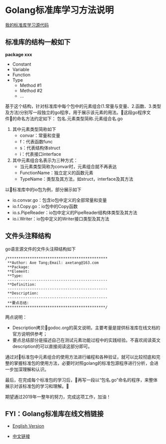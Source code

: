 # Golang标准库学习方法说明
[我的标准库学习源代码](./)
## 标准库的结构一般如下  

**package xxx**
- Constant
- Variable
- Function
- Type
  - Method #1
  - Method #2
  - ...

基于这个结构，针对标准库中每个包中的元素组合(1.常量与变量、2.函数、3.类型及方法)分别写一段独立的go程序，用于展示该元素的用法。这段go程序文件的命名方法约定如下： 
包名.元素类型简称.元素组合名.go
1. 其中元素类型简称如下
   - convar：常量和变量
   - f：代表函数func
   - s：代表结构体struct
   - i：代表接口interface
2. 其中元素组合名表示为三种方式：
   - 当元素类型简称为convar时，元素组合就不再表达
   - FunctionName：独立定义的函数元素
   - TypeName：类型及其方法，如struct，interface及其方法

以标准库中的io包为例，部分展示如下
- io.convar.go：包含io包中定义的全部常量和变量
- io.f.Copy.go：io包中的Copy函数
- io.s.PipeReader：io包中定义的PipeReader结构体类型及其方法
- io.i.Writer：io包中定义的Writer接口类型及其方法
## 文件头注释结构
go语言源文件的文件头注释结构如下  
```
/*********************************************      
 **Author: Axe Tang;Email: axetang@163.com  
 **Package:  
 **Element:  
 **Type:  
 ---------------------------------------------  
 **Definition:  
 ---------------------------------------------  
 **Description:  
 ---------------------------------------------  
 **要点总结:  
*********************************************/  
```
两点说明：
- Description拷贝godoc.org的英文说明，主要考量是提供标准库在线文档的官方说明供参考；
- 要点总结部分是描述自己在测试元素功能过程中的实践经验。不喜欢阅读英文description的可以直接阅读这部分即可。

通过对标准包中元素组合的使用方法进行编程和各种验证，就可以比较彻底和完整的掌握标准包的使用方法，必要时对照golang的标准包源程序进行分析，会进一步加深理解和认识。

最后，在完成每个标准包的学习后，再写一段以“包名.go”命名的程序，来整体展示对该标准包的学习和理解。

期望通过2019年一整年的努力，完成这项工作，加油！
  

## FYI：Golang标准库在线文档链接
- [English Version](https://godoc.org/)

- [中文链接](http://docscn.studygolang.com/pkg/)